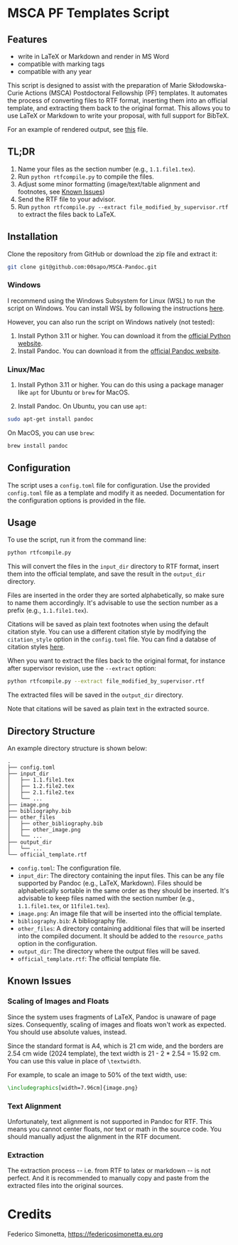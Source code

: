 # MSCA PF Templates Script

## Features

- write in LaTeX or Markdown and render in MS Word
- compatible with marking tags
- compatible with any year

This script is designed to assist with the preparation of Marie Skłodowska-Curie Actions
(MSCA) Postdoctoral Fellowship (PF) templates. It automates the process of converting
files to RTF format, inserting them into an official template, and extracting them back
to the original format. This allows you to use LaTeX or Markdown to write your proposal,
with full support for BibTeX.

For an example of rendered output, see [this](output/output.pdf) file.

## TL;DR

1. Name your files as the section number (e.g., `1.1.file1.tex`).
2. Run `python rtfcompile.py` to compile the files.
3. Adjust some minor formatting (image/text/table alignment and footnotes, see [Known
   Issues](#known-issues))
4. Send the RTF file to your advisor.
5. Run `python rtfcompile.py --extract file_modified_by_supervisor.rtf` to extract the files back to LaTeX.

## Installation

Clone the repository from GitHub or download the zip file and extract it:

```bash
git clone git@github.com:00sapo/MSCA-Pandoc.git
```

### Windows

I recommend using the Windows Subsystem for Linux (WSL) to run the script on Windows. You can install WSL by following the instructions [here](https://docs.microsoft.com/en-us/windows/wsl/install).

However, you can also run the script on Windows natively (not tested):

1. Install Python 3.11 or higher. You can download it from the [official Python website](https://www.python.org/downloads/).
2. Install Pandoc. You can download it from the [official Pandoc website](https://pandoc.org/installing.html).

### Linux/Mac

1. Install Python 3.11 or higher. You can do this using a package manager like `apt` for Ubuntu or `brew` for MacOS.

2. Install Pandoc. On Ubuntu, you can use `apt`:

```bash
sudo apt-get install pandoc
```

On MacOS, you can use `brew`:

```bash
brew install pandoc
```

## Configuration

The script uses a `config.toml` file for configuration. Use the provided `config.toml`
file as a template and modify it as needed. Documentation for the configuration options is provided in the file.

## Usage

To use the script, run it from the command line:

```bash
python rtfcompile.py
```

This will convert the files in the `input_dir` directory to RTF format, insert them into the official template, and save the result in the `output_dir` directory.

Files are inserted in the order they are sorted alphabetically, so make sure to name
them accordingly. It's advisable to use the section number as a prefix (e.g., `1.1.file1.tex`).

Citations will be saved as plain text footnotes when using the default citation style. You can use a different citation style by modifying the `citation_style` option in the `config.toml` file. You can find a databse of citation styles [here](https://www.zotero.org/styles).

When you want to extract the files back to the original format, for instance after supervisor revision, use the `--extract` option:

```bash
python rtfcompile.py --extract file_modified_by_supervisor.rtf
```

The extracted files will be saved in the `output_dir` directory.

Note that citations will be saved as plain text in the extracted source.

## Directory Structure

An example directory structure is shown below:

```
.
├── config.toml
├── input_dir
│   ├── 1.1.file1.tex
│   ├── 1.2.file2.tex
│   ├── 2.1.file2.tex
│   └── ...
├── image.png
├── bibliography.bib
├── other_files
│   ├── other_bibliography.bib
│   ├── other_image.png
│   └── ...
├── output_dir
│   └── ...
└── official_template.rtf
```

- `config.toml`: The configuration file.
- `input_dir`: The directory containing the input files. This can be any file supported
  by Pandoc (e.g., LaTeX, Markdown). Files should be alphabetically sortable in the same
  order as they should be inserted. It's advisable to keep files named with the section
  number (e.g., `1.1.file1.tex`, or `11file1.tex`).
- `image.png`: An image file that will be inserted into the official template.
- `bibliography.bib`: A bibliography file.
- `other_files`: A directory containing additional files that will be inserted into the
  compiled document. It should be added to the `resource_paths` option in the
  configuration.
- `output_dir`: The directory where the output files will be saved.
- `official_template.rtf`: The official template file.

## Known Issues

### Scaling of Images and Floats

Since the system uses fragments of LaTeX, Pandoc is unaware of page sizes. Consequently,
scaling of images and floats won't work as expected. You should use absolute values,
instead.

Since the standard format is A4, which is 21 cm wide, and the borders are 2.54 cm wide
(2024 template), the text width is 21 - 2 \* 2.54 = 15.92 cm. You can use this value in
place of `\textwidth`.

For example, to scale an image to 50% of the text width, use:

```latex
\includegraphics[width=7.96cm]{image.png}
```

### Text Alignment

Unfortunately, text alignment is not supported in Pandoc for RTF. This means you cannot
center floats, nor text or math in the source code.
You should manually adjust the alignment in the RTF document.

### Extraction

The extraction process -- i.e. from RTF to latex or markdown -- is not perfect. And it
is recommended to manually copy and paste from the extracted files into the original
sources.

# Credits

Federico Simonetta, https://federicosimonetta.eu.org

